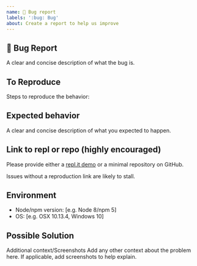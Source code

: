 ```yaml
---
name: 🐛 Bug report
labels: ':bug: Bug'
about: Create a report to help us improve
---
```


## 🐛 Bug Report

A clear and concise description of what the bug is.

## To Reproduce

Steps to reproduce the behavior:

## Expected behavior

A clear and concise description of what you expected to happen.

## Link to repl or repo (highly encouraged)

Please provide either a [repl.it demo](https://repl.it/languages/jest) or a minimal repository on GitHub.

Issues without a reproduction link are likely to stall.

## Environment

* Node/npm version: [e.g. Node 8/npm 5]
* OS: [e.g. OSX 10.13.4, Windows 10]

## Possible Solution

Additional context/Screenshots Add any other context about the problem here. If applicable, add screenshots to help explain.